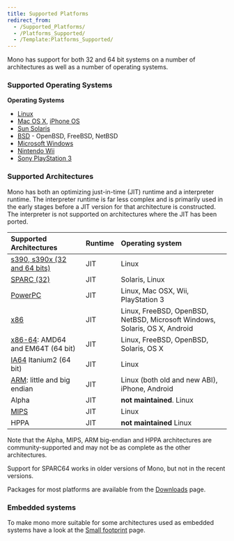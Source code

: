 ```yaml
---
title: Supported Platforms
redirect_from:
  - /Supported_Platforms/
  - /Platforms_Supported/
  - /Template:Platforms_Supported/
---
```


Mono has support for both 32 and 64 bit systems on a number of architectures as well as a number of operating systems.

### Supported Operating Systems

**Operating Systems**

-   [Linux](/docs/about-mono/supported-platforms/linux/)
-   [Mac OS X](/docs/about-mono/supported-platforms/osx/), [iPhone OS](/docs/about-mono/supported-platforms/iphone/)
-   [Sun Solaris](/docs/about-mono/supported-platforms/solaris/)
-   [BSD](/docs/about-mono/supported-platforms/bsd/) - OpenBSD, FreeBSD, NetBSD
-   [Microsoft Windows](/docs/getting-started/install/windows/)
-   [Nintendo Wii](/docs/about-mono/supported-platforms/wii/)
-   [Sony PlayStation 3](/docs/about-mono/supported-platforms/playstation3/)

### Supported Architectures

Mono has both an optimizing just-in-time (JIT) runtime and a interpreter runtime. The interpreter runtime is far less complex and is primarily used in the early stages before a JIT version for that architecture is constructed. The interpreter is not supported on architectures where the JIT has been ported.

|Supported Architectures|Runtime|Operating system|
|:----------------------|:------|:---------------|
|[s390, s390x (32 and 64 bits)](/docs/about-mono/supported-platforms/s390/)|JIT|Linux|
|[SPARC (32)](/docs/about-mono/supported-platforms/sparc/)|JIT|Solaris, Linux|
|[PowerPC](/docs/about-mono/supported-platforms/powerpc/)|JIT|Linux, Mac OSX, Wii, PlayStation 3|
|[x86](/docs/about-mono/supported-platforms/x86/)|JIT|Linux, FreeBSD, OpenBSD, NetBSD, Microsoft Windows, Solaris, OS X, Android|
|[x86-64](/docs/about-mono/supported-platforms/amd64/): AMD64 and EM64T (64 bit)|JIT|Linux, FreeBSD, OpenBSD, Solaris, OS X|
|[IA64](/docs/about-mono/supported-platforms/ia64/) Itanium2 (64 bit)|JIT|Linux|
|[ARM](/docs/about-mono/supported-platforms/arm/): little and big endian|JIT|Linux (both old and new ABI), iPhone, Android|
|Alpha|JIT|**not maintained**. Linux|
|[MIPS](/docs/about-mono/supported-platforms/mips/)|JIT|Linux|
|HPPA|JIT|**not maintained** Linux|

Note that the Alpha, MIPS, ARM big-endian and HPPA architectures are community-supported and may not be as complete as the other architectures.

Support for SPARC64 works in older versions of Mono, but not in the recent versions.

 Packages for most platforms are available from the [Downloads](/download/) page.

### Embedded systems

To make mono more suitable for some architectures used as embedded systems have a look at the [Small footprint](/docs/compiling-mono/small-footprint/) page.
